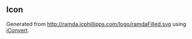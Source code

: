 

## Icon

Generated from <http://ramda.jcphillipps.com/logo/ramdaFilled.svg> using [iConvert](http://iconverticons.com/online/).
